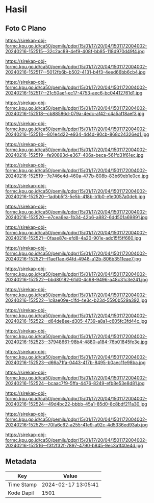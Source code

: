 # Hasil

## Foto C Plano

https://sirekap-obj-formc.kpu.go.id/ca50/pemilu/pdpr/15/01/17/20/04/1501172004002-20240216-152515--32c2ac89-4ef9-408f-bb85-118d970d49f4.jpg

https://sirekap-obj-formc.kpu.go.id/ca50/pemilu/pdpr/15/01/17/20/04/1501172004002-20240216-152517--5012fb6b-b502-4131-b4f3-4eed66bb6cb4.jpg

https://sirekap-obj-formc.kpu.go.id/ca50/pemilu/pdpr/15/01/17/20/04/1501172004002-20240216-152517--21c50aef-ec17-4753-aec6-bc04412761d1.jpg

https://sirekap-obj-formc.kpu.go.id/ca50/pemilu/pdpr/15/01/17/20/04/1501172004002-20240216-152518--cb88586d-079a-4edc-af42-c4a5af18aef3.jpg

https://sirekap-obj-formc.kpu.go.id/ca50/pemilu/pdpr/15/01/17/20/04/1501172004002-20240216-152518--801e4d22-e934-4d4d-90cb-868c24326ed1.jpg

https://sirekap-obj-formc.kpu.go.id/ca50/pemilu/pdpr/15/01/17/20/04/1501172004002-20240216-152519--fe90893d-e367-406a-beca-561fd31f61ec.jpg

https://sirekap-obj-formc.kpu.go.id/ca50/pemilu/pdpr/15/01/17/20/04/1501172004002-20240216-152519--7e746e4d-460a-477b-808b-83b69eb1e0cd.jpg

https://sirekap-obj-formc.kpu.go.id/ca50/pemilu/pdpr/15/01/17/20/04/1501172004002-20240216-152520--1adbb5f3-5e5b-418b-b1b0-e1e0057a0deb.jpg

https://sirekap-obj-formc.kpu.go.id/ca50/pemilu/pdpr/15/01/17/20/04/1501172004002-20240216-152520--e7cea6ea-1b34-42b6-a882-6dd501a69891.jpg

https://sirekap-obj-formc.kpu.go.id/ca50/pemilu/pdpr/15/01/17/20/04/1501172004002-20240216-152521--0faae87e-efd8-4a20-901e-adc15f5ff660.jpg

https://sirekap-obj-formc.kpu.go.id/ca50/pemilu/pdpr/15/01/17/20/04/1501172004002-20240216-152521--f1aef1ae-64fd-4948-a12b-806b3511eae7.jpg

https://sirekap-obj-formc.kpu.go.id/ca50/pemilu/pdpr/15/01/17/20/04/1501172004002-20240216-152522--bbd80182-61d0-4c98-9496-a48c31c3e241.jpg

https://sirekap-obj-formc.kpu.go.id/ca50/pemilu/pdpr/15/01/17/20/04/1501172004002-20240216-152522--1c8ae09e-c1fd-4e3c-b23d-5590b529a392.jpg

https://sirekap-obj-formc.kpu.go.id/ca50/pemilu/pdpr/15/01/17/20/04/1501172004002-20240216-152522--d64de8ee-d305-4739-a8a1-c605fc3fd44c.jpg

https://sirekap-obj-formc.kpu.go.id/ca50/pemilu/pdpr/15/01/17/20/04/1501172004002-20240216-152523--37948661-98b4-4880-a184-76b01845fe3e.jpg

https://sirekap-obj-formc.kpu.go.id/ca50/pemilu/pdpr/15/01/17/20/04/1501172004002-20240216-152523--d66a71fa-0443-417b-8495-b0aec11e98ba.jpg

https://sirekap-obj-formc.kpu.go.id/ca50/pemilu/pdpr/15/01/17/20/04/1501172004002-20240216-152524--bcaac7f9-5ffa-4476-8249-efb8e53e8d81.jpg

https://sirekap-obj-formc.kpu.go.id/ca50/pemilu/pdpr/15/01/17/20/04/1501172004002-20240216-152524--49d4bc22-bbbb-45a1-85d0-8c8bdf211a30.jpg

https://sirekap-obj-formc.kpu.go.id/ca50/pemilu/pdpr/15/01/17/20/04/1501172004002-20240216-152525--70fa6c62-a255-41e9-a92c-4d5336ed93ab.jpg

https://sirekap-obj-formc.kpu.go.id/ca50/pemilu/pdpr/15/01/17/20/04/1501172004002-20240216-152516--f3f2f32f-7897-4790-b845-9ec3a1f40e4d.jpg


## Metadata

| Key        | Value               |
| ---------- | ------------------- |
| Time Stamp | 2024-02-17 13:05:41 |
| Kode Dapil | 1501                |



